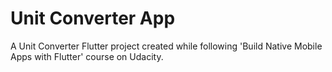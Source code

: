 # Unit Converter App

A Unit Converter Flutter project created while following 'Build Native Mobile Apps with Flutter' course on Udacity.
